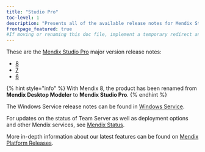 ```yaml
---
title: "Studio Pro"
toc-level: 1
description: "Presents all of the available release notes for Mendix Studio Pro."
frontpage_featured: true
#If moving or renaming this doc file, implement a temporary redirect and let the respective team know they should update the URL in the product. See Mapping to Products for more details.
---
```


These are the [Mendix Studio Pro](/refguide/index) major version release notes:

* [8](8)
* [7](7)
* [6](6)

{% hint style="info" %}
With Mendix 8, the product has been renamed from **Mendix Desktop Modeler** to **Mendix Studio Pro**.
{% endhint %}

The Windows Service release notes can be found in [Windows Service](windows-service).

For updates on the status of Team Server as well as deployment options and other Mendix services, see [Mendix Status](https://status.mendix.com/).

More in-depth information about our latest features can be found on [Mendix Platform Releases](https://www.mendix.com/releases/).

